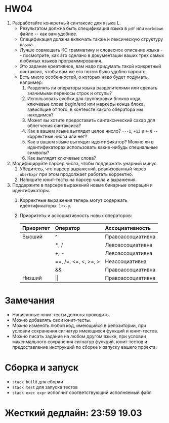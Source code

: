 # HW04

1. Разработайте конкретный синтаксис для языка L.
   * Результатом должна быть спецификация языка в `pdf` или `markdown` файле -- как вам удобнее.
   * Спецификация должна включать также и лексическую структуру языка.
   * Лучше совмещать КС грамматику и словесное описание языка -- посмотрите, как это сделано в документации ваших трех самых любимых языков программирования.
   * Это задание креативное, вам надо придумать такой конкретный синтаксис, чтобы вам же его потом было удобно парсить.
   * Есть много особенностей, о которых надо будет подумать, например:
      1. Разделять ли операторы языка разделителями или сделать значимыми переносы строк и отсупы?
      2. Использовать скобки для группировки блоков кода, ключевые слова begin/end или маркеры конца блока, зависящие от того, в контексте какого оператора мы находимся?
      3. Может вы хотите предоставить синтаксический сахар для облегчения синтаксиса?
      4. Как в вашем языке выглядит целое число? `---1`, `+13` и `+-0` -- корректные числа или нет?
      5. Как в вашем языке выглядит идентификатор? Можно ли в идентификаторах использовать какие-нибудь специальные символы?
      6. Как выглядят ключевые слова?
2. Модифицируйте парсер числа, чтобы поддержать унарный минус.
   1. Убедитесь, что парсер выражений, реализованный через `uberExpr` при этом продолжает работать корректно.
   2. Напишите юнит-тесты на парсер числа и выражения.
3. Поддержите в парсере выражений новые бинарные операции и идентификаторы.
   1. Корректные выражения теперь могут содержать идентификаторы: `1+x-y`.
   2. Приоритеты и ассоциативность новых операторов:

         | Приоритет | Оператор             | Ассоциативность   |
         | :-------- | :------------------- | :---------------- |
         | Высший    | ^                    | Правоассоциативна |
         |           | *, /                 | Левоассоциативна  |
         |           | +, -                 | Левоассоциативна  |
         |           | ==, /=, <=, <, >=, > | Неассоциативна    |
         |           | &&                   | Правоассоциативна |
         | Низший    | \|\|                 | Правоассоциативна |

# Замечания

* Написанные юнит-тесты должны проходить.
* Можно добавлять свои юнит-тесты.
* Можно изменять любой код, имеющийся в репозитории, при условии сохранения сигнатур имеющихся функций и юнит-тестов.
* Можно писать задание на любом другом языке, при условии максимального сохранения сигнатур функций, юнит-тестов и предоставление инструкций по сборке и запуску вашего проекта.

# Сборка и запуск

* `stack build` для сборки
* `stack test` для запуска тестов
* `stack exec expr` исполнит соответствующий исполняемый файл

# Жесткий дедлайн: 23:59 19.03